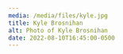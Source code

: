 ```yaml
---
media: /media/files/kyle.jpg
title: Kyle Brosnihan
alt: Photo of Kyle Brosnihan
date: 2022-08-10T16:45:00-0500
---
```

